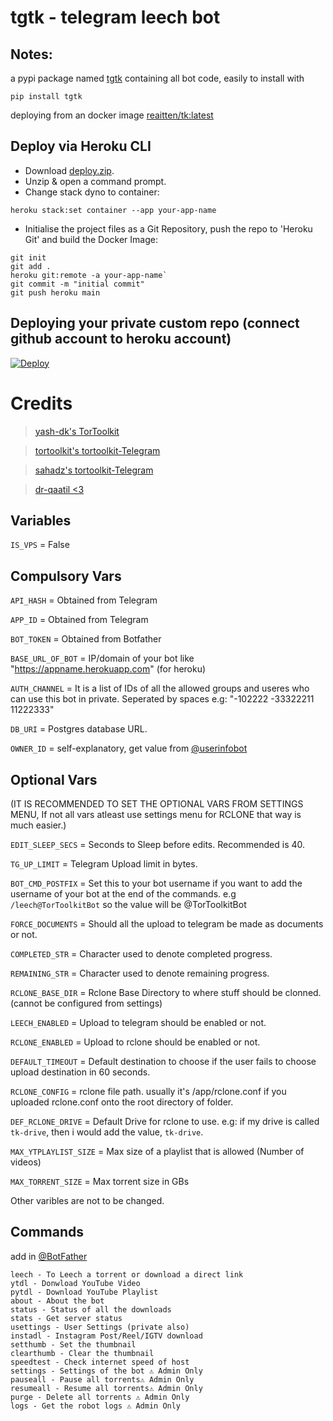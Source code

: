 # tgtk - telegram leech bot

## Notes:
a pypi package named [tgtk](https://pypi.org/project/tgtk) containing all bot code, easily to install with 
```
pip install tgtk
```
deploying from an docker image [reaitten/tk:latest](https://hub.docker.com/r/reaitten/tk/tags?page=1&ordering=last_updated)

## Deploy via Heroku CLI
- Download [deploy.zip](https://github.com/reaitten/tgtk/releases).
- Unzip & open a command prompt.
- Change stack dyno to container:
```
heroku stack:set container --app your-app-name
```
- Initialise the project files as a Git Repository, push the repo to 'Heroku Git' and build the Docker Image:
```
git init
git add .
heroku git:remote -a your-app-name`
git commit -m "initial commit"
git push heroku main
```

## Deploying your private custom repo (connect github account to heroku account)
[![Deploy](https://www.herokucdn.com/deploy/button.svg)](https://heroku.com/deploy)

# Credits

> [yash-dk's TorToolkit](https://github.com/yash-dk/TorToolkit-Telegram)

> [tortoolkit's tortoolkit-Telegram](https://github.com/tk/tk-Telegram)

> [sahadz's tortoolkit-Telegram](https://github.com/sahadz/tk-Telegram)

> [dr-qaatil <3](https://github.com/dr-qaatil)

## Variables
`IS_VPS` = False
## Compulsory Vars

`API_HASH` = Obtained from Telegram 

`APP_ID` = Obtained from Telegram

`BOT_TOKEN` = Obtained from Botfather

`BASE_URL_OF_BOT` = IP/domain of your bot like "https://appname.herokuapp.com" (for heroku)

`AUTH_CHANNEL` = It is a list of IDs of all the allowed groups and useres who can use this bot in private. Seperated by spaces e.g: "-102222 -33322211 11222333"

`DB_URI` = Postgres database URL.

`OWNER_ID` = self-explanatory, get value from [@userinfobot](https://t.me/userinfobot)

## Optional Vars
(IT IS RECOMMENDED TO SET THE OPTIONAL VARS FROM SETTINGS MENU, If not all vars atleast use settings menu for RCLONE that way is much easier.)

`EDIT_SLEEP_SECS` = Seconds to Sleep before edits. Recommended is 40.

`TG_UP_LIMIT` = Telegram Upload limit in bytes.

`BOT_CMD_POSTFIX` = Set this to your bot username if you want to add the username of your bot at the end of the commands. e.g `/leech@TorToolkitBot` so the value will be @TorToolkitBot

`FORCE_DOCUMENTS` = Should all the upload to telegram be made as documents or not.

`COMPLETED_STR` = Character used to denote completed progress. 

`REMAINING_STR` = Character used to denote remaining progress.

`RCLONE_BASE_DIR` = Rclone Base Directory to where stuff should be clonned. (cannot be configured from settings)

`LEECH_ENABLED` = Upload to telegram should be enabled or not.

`RCLONE_ENABLED` = Upload to rclone should be enabled or not.

`DEFAULT_TIMEOUT` = Default destination to choose if the user fails to choose upload destination in 60 seconds.

`RCLONE_CONFIG` = rclone file path. usually it's /app/rclone.conf if you uploaded rclone.conf onto the root directory of folder.

`DEF_RCLONE_DRIVE` = Default Drive for rclone to use. e.g: if my drive is called `tk-drive`, then i would add the value, `tk-drive`.

`MAX_YTPLAYLIST_SIZE` = Max size of a playlist that is allowed (Number of videos)

`MAX_TORRENT_SIZE` = Max torrent size in GBs

Other varibles are not to be changed.

## Commands
add in [@BotFather](https://t.me/BotFather)

    leech - To Leech a torrent or download a direct link
    ytdl - Donwload YouTube Video
    pytdl - Download YouTube Playlist
    about - About the bot
    status - Status of all the downloads
    stats - Get server status
    usettings - User Settings (private also)
    instadl - Instagram Post/Reel/IGTV download
    setthumb - Set the thumbnail
    clearthumb - Clear the thumbnail
    speedtest - Check internet speed of host
    settings - Settings of the bot ⚠️ Admin Only
    pauseall - Pause all torrents⚠️ Admin Only
    resumeall - Resume all torrents⚠️ Admin Only
    purge - Delete all torrents ⚠️ Admin Only
    logs - Get the robot logs ⚠️ Admin Only
